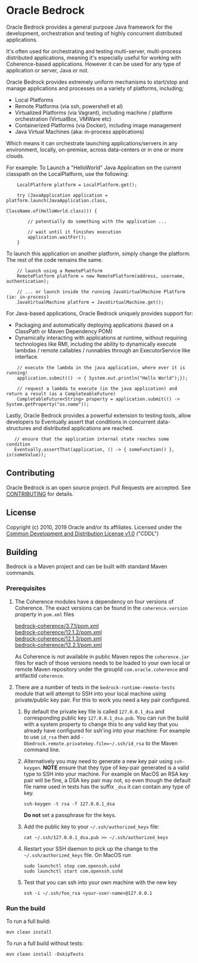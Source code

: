 Oracle Bedrock
==============

Oracle Bedrock provides a general purpose Java framework for the development, orchestration and testing of highly concurrent distributed applications.

It's often used for orchestrating and testing multi-server, multi-process distributed applications, meaning it's
especially useful for working with Coherence-based applications.  However it can be used for any type of application or server, Java or not.

Oracle Bedrock provides extremely uniform mechanisms to start/stop and manage applications and processes on a variety of platforms, including;

* Local Platforms
* Remote Platforms (via ssh, powershell et al)
* Virtualized Platforms (via Vagrant), including machine / platform orchestration (VirtualBox, VMWare etc)
* Containerized Platforms (via Docker), including image management
* Java Virtual Machines (aka: in-process applications)

Which means it can orchestrate launching applications/servers in any environment, locally, on-premise, across data-centers or in one or more clouds.

For example:  To Launch a "HelloWorld" Java Application on the current classpath on the LocalPlatform, use the following:

```
    LocalPlatform platform = LocalPlatform.get();

    try (JavaApplication application = platform.launch(JavaApplication.class,
                                                       ClassName.of(HelloWorld.class))) {

        // potentially do something with the application ...

        // wait until it finishes execution
        application.waitFor();
    }
```

To launch this application on another platform, simply change the platform.   The rest of the code remains the same.

```
    // launch using a RemotePlatform
    RemotePlatform platform = new RemotePlatform(address, username, authentication);

    // ... or launch inside the running JavaVirtualMachine Platform (ie: in-process)
    JavaVirtualMachine platform = JavaVirtualMachine.get();
```

For Java-based applications, Oracle Bedrock uniquely provides support for:

* Packaging and automatically deploying applications (based on a ClassPath or Maven Dependency POM)
* Dynamically interacting with applications at runtime, without requiring technologies like RMI, including the ability to dynamically execute lambdas / remote callables / runnables through an ExecutorService like interface.

```
    // execute the lambda in the java application, where ever it is running!
    application.submit(() -> { System.out.println("Hello World");});

    // request a lambda to execute (in the java application) and return a result (as a CompleteableFuture)
    CompletableFuture<String> property = application.submit(() -> System.getProperty("os.name"));
```

Lastly, Oracle Bedrock provides a powerful extension to testing tools, allow developers to Eventually assert that
conditions in concurrent data-structures and distributed applications are reached.

```
   // ensure that the application internal state reaches some condition
   Eventually.assertThat(application, () -> { someFunction() }, is(someValue));
```

## Contributing
Oracle Bedrock is an open source project. Pull Requests are accepted. See
[CONTRIBUTING](CONTRIBUTING.md) for details.

## License
Copyright (c) 2010, 2019 Oracle and/or its affiliates.  Licensed under the [Common Development and
Distribution License v1.0](LICENSE.md) ("CDDL")

## Building

Bedrock is a Maven project and can be built with standard Maven commands.

### Prerequisites

1. The Coherence modules have a dependency on four versions of Coherence. The exact versions can be found in the `coherence.version` property in `pom.xml` files
 
    [bedrock-coherence/3.7.1/pom.xml](./bedrock-coherence/3.7.1/pom.xml)  
    [bedrock-coherence/12.1.2/pom.xml](./bedrock-coherence/12.1.2/pom.xml)  
    [bedrock-coherence/12.1.3/pom.xml](./bedrock-coherence/12.1.3/pom.xml)  
    [bedrock-coherence/12.2.1/pom.xml](./bedrock-coherence/12.2.1/pom.xml)  
    
    As Coherence is not available in public Maven repos the `coherence.jar` files for each of those versions needs to be loaded to your own local or remote Maven repository under the groupId `com.oracle.coherence` and artifactId `coherence`.

2. There are a number of tests in the `bedrock-runtime-remote-tests` module that will attempt to SSH into your local machine using private/public key pair. For this to work you need a key pair configured.

    1. By default the private key file is called `127.0.0.1_dsa` and corresponding public key `127.0.0.1_dsa.pub`. You can run the build with a system property to change this to any valid key that you already have configured for ssh'ing into your machine: For example to use `id_rsa` then add `-Dbedrock.remote.privatekey.file=~/.ssh/id_rsa` to the Maven command line.
    
    2. Alternatively you may need to generate a new key pair using `ssh-keygen`. **NOTE** ensure that they type of key-pair generated is a valid type to SSH into your machine. For example on MacOS an RSA key pair will be fine, a DSA key pair may not, so even though the default file name used in tests has the suffix `_dsa` it can contain any type of key.
    
        ```
        ssh-keygen -t rsa -f 127.0.0.1_dsa
        ```   
  
        **Do not** set a passphrase for the keys. 
        
    3. Add the public key to your `~/.ssh/authorized_keys` file:
    
        ```
        cat ~/.ssh/127.0.0.1_dsa.pub >> ~/.ssh/authorized_keys
        ```   
    
    4. Restart your SSH daemon to pick up the change to the `~/.ssh/authorized_keys` file. On MacOS run
        ```
        sudo launchctl stop com.openssh.sshd
        sudo launchctl start com.openssh.sshd
        ```

    5. Test that you can ssh into your own machine with the new key
        ```
        ssh -i ~/.ssh/foo_rsa <your-user-name>@127.0.0.1
        ```
        
### Run the build
To run a full build:
```
mvn clean install
```
To run a full build without tests:
```
mvn clean install -DskipTests
```
    